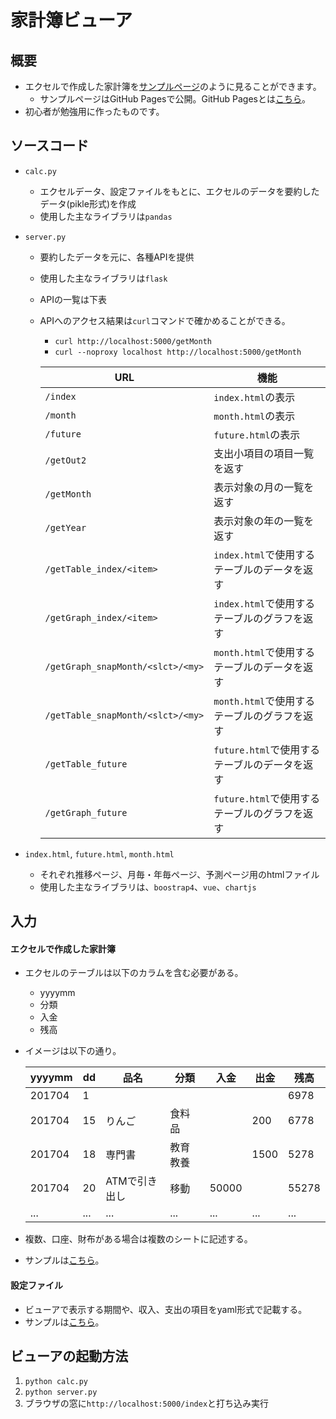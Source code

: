 # 家計簿ビューア
## 概要
* エクセルで作成した家計簿を[サンプルページ](https://yutera12.github.io/kakeibo/templates/)のように見ることができます。
  * サンプルページはGitHub Pagesで公開。GitHub Pagesとは[こちら](https://qiita.com/tonkotsuboy_com/items/f98667b89228b98bc096)。
* 初心者が勉強用に作ったものです。

## ソースコード
* `calc.py`
  * エクセルデータ、設定ファイルをもとに、エクセルのデータを要約したデータ(pikle形式)を作成
  * 使用した主なライブラリは`pandas`
* `server.py`
  * 要約したデータを元に、各種APIを提供
  * 使用した主なライブラリは`flask`
  * APIの一覧は下表
  * APIへのアクセス結果は`curl`コマンドで確かめることができる。
    * `curl http://localhost:5000/getMonth`
    * `curl --noproxy localhost http://localhost:5000/getMonth`

    | URL | 機能 |
    | --- | --- |
    | `/index` | `index.html`の表示 | 
    | `/month` | `month.html`の表示 | 
    | `/future` | `future.html`の表示 | 
    | `/getOut2` | 支出小項目の項目一覧を返す |
    | `/getMonth` | 表示対象の月の一覧を返す |
    | `/getYear` | 表示対象の年の一覧を返す |
    | `/getTable_index/<item>` | `index.html`で使用するテーブルのデータを返す |
    | `/getGraph_index/<item>` | `index.html`で使用するテーブルのグラフを返す |
    | `/getGraph_snapMonth/<slct>/<my>` | `month.html`で使用するテーブルのデータを返す |
    | `/getTable_snapMonth/<slct>/<my>` | `month.html`で使用するテーブルのグラフを返す |
    | `/getTable_future` | `future.html`で使用するテーブルのデータを返す |
    | `/getGraph_future` | `future.html`で使用するテーブルのグラフを返す |

* `index.html`, `future.html`, `month.html`
  * それぞれ推移ページ、月毎・年毎ページ、予測ページ用のhtmlファイル
  * 使用した主なライブラリは、`boostrap4`、`vue`、`chartjs`

## 入力
#### エクセルで作成した家計簿
* エクセルのテーブルは以下のカラムを含む必要がある。
  * yyyymm
  * 分類
  * 入金
  * 残高

* イメージは以下の通り。

    |yyyymm|dd|品名|分類|入金|出金|残高|
    |---|---|---|---|---|---|---|
    |201704|1|||||6978|
    |201704|15|りんご|食料品||200|6778|
    |201704|18|専門書|教育教養||1500|5278|
    |201704|20|ATMで引き出し|移動|50000||55278|
    |...|...|...|...|...|...|...|

* 複数、口座、財布がある場合は複数のシートに記述する。
* サンプルは[こちら](https://github.com/yutera12/kakeibo/blob/master/sample/kakeibo.xlsx)。

#### 設定ファイル
* ビューアで表示する期間や、収入、支出の項目をyaml形式で記載する。
* サンプルは[こちら](https://github.com/yutera12/kakeibo/blob/master/sample/config.yaml)。
  
## ビューアの起動方法
1. `python calc.py`
1. `python server.py`
1. ブラウザの窓に`http://localhost:5000/index`と打ち込み実行
